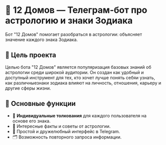 # 🌟 12 Домов — Телеграм-бот про астрологию и знаки Зодиака
Бот "12 Домов" помогает разобраться в астрологии: объясняет значение каждого знака Зодиака.


## 🎯 Цель проекта

Целью бота "12 Домов" является популяризация базовых знаний об астрологии среди широкой аудитории. Он создан как удобный и доступный инструмент для тех, кто хочет лучше понять себяи узнать, как различныезнаки зодиака влияют на личность, отношения, карьеру и другие сферы жизни.

## 🔮 Основные функции


- 💬 **Индивидуальные толкования** для каждого пользователя на основе его знака.
- 🧠 Интересные факты и советы от астрологии.
- 🤖 Простой и дружелюбный интерфейс в Telegram.
- 🗂 Возможность повторного запроса информации.

